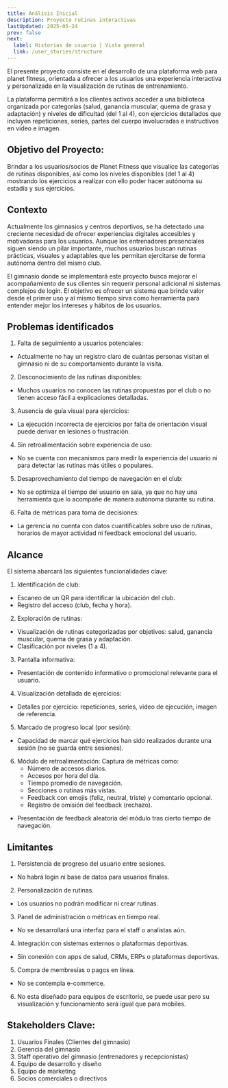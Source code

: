 ```yaml
---
title: Análisis Inicial
description: Proyecto rutinas interactivas
lastUpdated: 2025-05-24
prev: false
next:
  label: Historias de usuario | Vista general
  link: /user_stories/structure
---
```


El presente proyecto consiste en el desarrollo de una plataforma web para planet fitness, orientada a ofrecer a los usuarios una experiencia interactiva y personalizada en la visualización de rutinas de entrenamiento.

La plataforma permitirá a los clientes activos acceder a una biblioteca organizada por categorías (salud, ganancia muscular, quema de grasa y adaptación) y niveles de dificultad (del 1 al 4), con ejercicios detallados que incluyen repeticiones, series, partes del cuerpo involucradas e instructivos en video e imagen.


## Objetivo del Proyecto:
Brindar a los usuarios/socios de Planet Fitness que visualice las categorías de rutinas disponibles, así como los niveles disponibles (del 1 al 4) mostrando los ejercicios a realizar con ello poder hacer autónoma su estadía y sus ejercicios.


## Contexto
Actualmente los gimnasios y centros deportivos, se ha detectado una creciente necesidad de ofrecer experiencias digitales accesibles y motivadoras para los usuarios. Aunque los entrenadores presenciales siguen siendo un pilar importante, muchos usuarios buscan rutinas prácticas, visuales y adaptables que les permitan ejercitarse de forma autónoma dentro del mismo club.

El gimnasio donde se implementará este proyecto busca mejorar el acompañamiento de sus clientes sin requerir personal adicional ni sistemas complejos de login. El objetivo es ofrecer un sistema que brinde valor desde el primer uso y al mismo tiempo sirva como herramienta para entender mejor los intereses y hábitos de los usuarios.

## Problemas identificados

1. Falta de seguimiento a usuarios potenciales:
  - Actualmente no hay un registro claro de cuántas personas visitan el gimnasio ni de su comportamiento durante la visita.
2. Desconocimiento de las rutinas disponibles:
  - Muchos usuarios no conocen las rutinas propuestas por el club o no tienen acceso fácil a explicaciones detalladas.
3. Ausencia de guía visual para ejercicios:
  - La ejecución incorrecta de ejercicios por falta de orientación visual puede derivar en lesiones o frustración.
4. Sin retroalimentación sobre experiencia de uso:
  - No se cuenta con mecanismos para medir la experiencia del usuario ni para detectar las rutinas más útiles o populares.
5. Desaprovechamiento del tiempo de navegación en el club:
  - No se optimiza el tiempo del usuario en sala, ya que no hay una herramienta que lo acompañe de manera autónoma durante su rutina.
6. Falta de métricas para toma de decisiones:
  - La gerencia no cuenta con datos cuantificables sobre uso de rutinas, horarios de mayor actividad ni feedback emocional del usuario.

## Alcance
El sistema abarcará las siguientes funcionalidades clave:

1. Identificación de club:
  - Escaneo de un QR para identificar la ubicación del club.
  - Registro del acceso (club, fecha y hora).
2. Exploración de rutinas:
  - Visualización de rutinas categorizadas por objetivos: salud, ganancia muscular, quema de grasa y adaptación.
  - Clasificación por niveles (1 a 4).
3. Pantalla informativa:
  - Presentación de contenido informativo o promocional relevante para el usuario.
4. Visualización detallada de ejercicios:
  - Detalles por ejercicio: repeticiones, series, video de ejecución, imagen de referencia.
5. Marcado de progreso local (por sesión):
  - Capacidad de marcar qué ejercicios han sido realizados durante una sesión (no se guarda entre sesiones).
6. Módulo de retroalimentación:
  Captura de métricas como:
    - Número de accesos diarios.
    - Accesos por hora del día.
    - Tiempo promedio de navegación.
    - Secciones o rutinas más vistas.
    - Feedback con emojis (feliz, neutral, triste) y comentario opcional.
    - Registro de omisión del feedback (rechazo).
  - Presentación de feedback aleatoria del módulo tras cierto tiempo de navegación.

## Limitantes

1. Persistencia de progreso del usuario entre sesiones.
  - No habrá login ni base de datos para usuarios finales.
2. Personalización de rutinas.
  - Los usuarios no podrán modificar ni crear rutinas.
3. Panel de administración o métricas en tiempo real.
  - No se desarrollará una interfaz para el staff o analistas aún.
4. Integración con sistemas externos o plataformas deportivas.
  - Sin conexión con apps de salud, CRMs, ERPs o plataformas deportivas.
5. Compra de membresías o pagos en línea.
  - No se contempla e-commerce.
6. No esta diseñado para equipos de escritorio, se puede usar pero su visualización y funcionamiento será igual que para mobiles.

## Stakeholders Clave:

1. Usuarios Finales (Clientes del gimnasio)
2. Gerencia del gimnasio
3. Staff operativo del gimnasio (entrenadores y recepcionistas)
4. Equipo de desarrollo y diseño
5. Equipo de marketing
6. Socios comerciales o directivos

